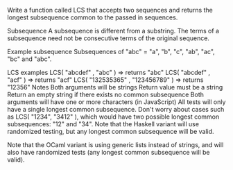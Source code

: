 Write a function called LCS that accepts two sequences and returns the longest subsequence common to the passed in sequences.

Subsequence
A subsequence is different from a substring. The terms of a subsequence need not be consecutive terms of the original sequence.

Example subsequence
Subsequences of "abc" = "a", "b", "c", "ab", "ac", "bc" and "abc".

LCS examples
LCS( "abcdef" , "abc" ) => returns "abc"
LCS( "abcdef" , "acf" ) => returns "acf"
LCS( "132535365" , "123456789" ) => returns "12356"
Notes
Both arguments will be strings
Return value must be a string
Return an empty string if there exists no common subsequence
Both arguments will have one or more characters (in JavaScript)
All tests will only have a single longest common subsequence. Don't worry about cases such as LCS( "1234", "3412" ), which would have two possible longest common subsequences: "12" and "34".
Note that the Haskell variant will use randomized testing, but any longest common subsequence will be valid.

Note that the OCaml variant is using generic lists instead of strings, and will also have randomized tests (any longest common subsequence will be valid).
